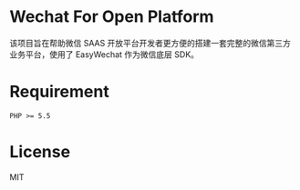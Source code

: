 # Wechat For Open Platform

该项目旨在帮助微信 SAAS 开放平台开发者更方便的搭建一套完整的微信第三方业务平台，使用了 EasyWechat 作为微信底层 SDK。

# Requirement

```
PHP >= 5.5
```

# License

MIT
